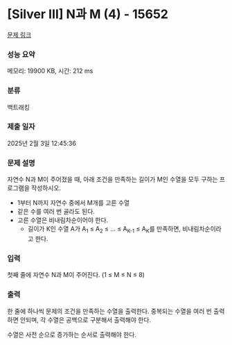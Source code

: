# [Silver III] N과 M (4) - 15652 

[문제 링크](https://www.acmicpc.net/problem/15652) 

### 성능 요약

메모리: 19900 KB, 시간: 212 ms

### 분류

백트래킹

### 제출 일자

2025년 2월 3일 12:45:36

### 문제 설명

<p style="user-select: auto !important;">자연수 N과 M이 주어졌을 때, 아래 조건을 만족하는 길이가 M인 수열을 모두 구하는 프로그램을 작성하시오.</p>

<ul style="user-select: auto !important;">
	<li style="user-select: auto !important;">1부터 N까지 자연수 중에서 M개를 고른 수열</li>
	<li style="user-select: auto !important;">같은 수를 여러 번 골라도 된다.</li>
	<li style="user-select: auto !important;">고른 수열은 비내림차순이어야 한다.
	<ul style="user-select: auto !important;">
		<li style="user-select: auto !important;">길이가 K인 수열 A가 A<sub style="user-select: auto !important;">1</sub> ≤ A<sub style="user-select: auto !important;">2</sub> ≤ ... ≤ A<sub style="user-select: auto !important;">K-1</sub> ≤ A<sub style="user-select: auto !important;">K</sub>를 만족하면, 비내림차순이라고 한다.</li>
	</ul>
	</li>
</ul>

### 입력 

 <p style="user-select: auto !important;">첫째 줄에 자연수 N과 M이 주어진다. (1 ≤ M ≤ N ≤ 8)</p>

### 출력 

 <p style="user-select: auto !important;">한 줄에 하나씩 문제의 조건을 만족하는 수열을 출력한다. 중복되는 수열을 여러 번 출력하면 안되며, 각 수열은 공백으로 구분해서 출력해야 한다.</p>

<p style="user-select: auto !important;">수열은 사전 순으로 증가하는 순서로 출력해야 한다.</p>

